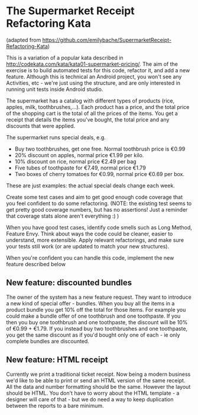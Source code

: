 # The Supermarket Receipt Refactoring Kata

(adapted from https://github.com/emilybache/SupermarketReceipt-Refactoring-Kata)

This is a variation of a popular kata described in http://codekata.com/kata/kata01-supermarket-pricing/.
The aim of the exercise is to build automated tests for this code, refactor it, and add a new feature.  Although this
is technical an Android project, you won't see any Activities, etc - we're just using the structure, and are only
interested in running unit tests inside Android studio.

The supermarket has a catalog with different types of products (rice, apples, milk, toothbrushes,...). Each product
has a price, and the total price of the shopping cart is the total of all the prices of the items. You get a receipt
that details the items you've bought, the total price and any discounts that were applied.

The supermarket runs special deals, e.g.
 - Buy two toothbrushes, get one free. Normal toothbrush price is €0.99
 - 20% discount on apples, normal price €1.99 per kilo.
 - 10% discount on rice, normal price €2.49 per bag
 - Five tubes of toothpaste for €7.49, normal price €1.79
 - Two boxes of cherry tomatoes for €0.99, normal price €0.69 per box.

These are just examples: the actual special deals change each week.

Create some test cases and aim to get good enough code coverage that you feel confident to do some refactoring.  (NOTE:
the existing test seems to get pretty good coverage numbers, but has no assertions!  Just a reminder that coverage
stats alone aren't everything :) )

When you have good test cases, identify code smells such as Long Method, Feature Envy.  Think about ways the code could
be cleaner, easier to understand, more extensible.  Apply relevant refactorings, and make sure your tests still work
(or are updated to match your new structures).

When you're confident you can handle this code, implement the new feature described below

## New feature: discounted bundles

The owner of the system has a new feature request. They want to introduce a new kind of special offer - bundles. When
you buy all the items in a product bundle you get 10% off the total for those items. For example you could make a bundle
offer of one toothbrush and one toothpaste. If you then you buy one toothbrush and one toothpaste, the discount will be
10% of €0.99 + €1.79. If you instead buy two toothbrushes and one toothpaste, you get the same discount as if you'd
bought only one of each - ie only complete bundles are discounted.

## New feature: HTML receipt

Currently we print a traditional ticket receipt. Now being a modern business we'd
like to be able to print or send an HTML version of the same receipt. All the data
and number formatting should be the same. However the layout should be HTML.
You don't have to worry about the HTML template - a designer will care of that - but
we do need a way to keep duplication between the reports to a bare minimum.

